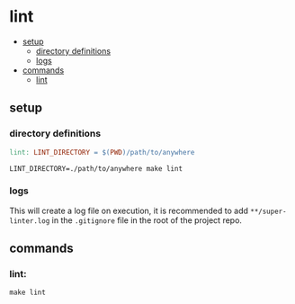 # lint

* [setup](#setup)
  * [directory definitions](#directory-definitions)
  * [logs](#logs)
* [commands](#commands)
  * [lint](#lint)

## setup

### directory definitions

```makefile
lint: LINT_DIRECTORY = $(PWD)/path/to/anywhere
```

```shell
LINT_DIRECTORY=./path/to/anywhere make lint
```

### logs

This will create a log file on execution, it is recommended to add `**/super-linter.log` in the `.gitignore` file in the root of the project repo.

## commands

### lint:

```shell
make lint
```
